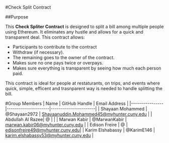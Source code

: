 #Check Split Contract

##Purpose

This **Check Spliter Contract** is designed to split a bill among multiple people using Ethereum. It eliminates any hustle and allows for a quick and transparent deal. This contract allows:

- Participants to contribute to the contract
- Withdraw (if necessary).
- The remaining goes to the owner of the contract.
- Makes sure no one pays twice or overpays.
- Makes sure everything is transparent by seeing how much each person paid.

This contract is ideal for people at restaturants, on trips, and events where quick, simple, efficent and trasnparent way is needed to handle splitting the bill.

#Group Members
| Name           | GitHub Handle       | Email Address        |
|----------------|---------------------|----------------------|
| Shayaan Mohammed | @Shayaan2972     | Shayaanuddin.Mohammed45@myhunter.cuny.edu |
| Abdullah Al Razee| @   |  |
| Marwan Kabir     | @MarwanKabir     | marwan.kabir06@myhunter.cuny.edu |
| Edison Freire    | @  | edisonfreire49@myhunter.cuny.edu|
| Karim Elshabassy | @KarimE146   | karim.elshabassy53@myhunter.cuny.edu |

